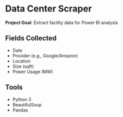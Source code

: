 # Data Center Scraper  
**Project Goal**: Extract facility data for Power BI analysis  


## Fields Collected  
- Date  
- Provider (e.g., Google/Amazon)  
- Location  
- Size (sqft)  
- Power Usage (MW)  

## Tools  
- Python 3  
- BeautifulSoup  
- Pandas  
